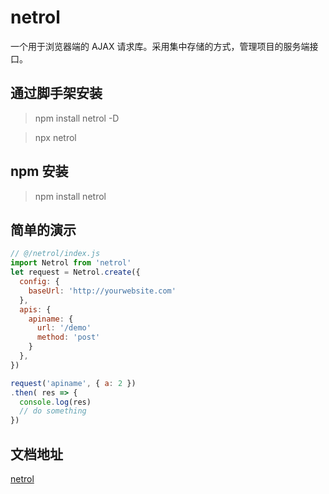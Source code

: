 # netrol

一个用于浏览器端的 AJAX 请求库。采用集中存储的方式，管理项目的服务端接口。

## 通过脚手架安装

> npm install netrol -D

> npx netrol

## npm 安装

> npm install netrol

## 简单的演示

```javascript
// @/netrol/index.js
import Netrol from 'netrol'
let request = Netrol.create({
  config: {
    baseUrl: 'http://yourwebsite.com'
  },
  apis: {
    apiname: {
      url: '/demo'
      method: 'post'
    } 
  },
})

request('apiname', { a: 2 })
.then( res => {
  console.log(res)
  // do something
})
```

## 文档地址

[netrol](https://ieujen.github.io/netrol-doc/)